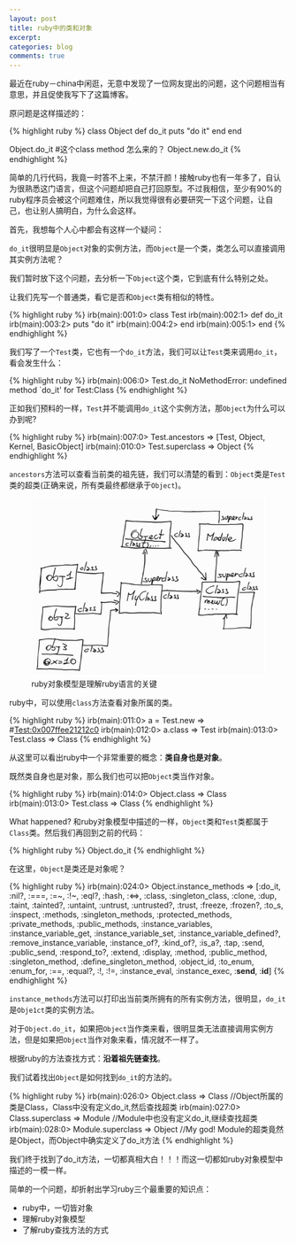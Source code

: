```yaml
---
layout: post
title: ruby中的类和对象
excerpt:
categories: blog
comments: true
---
```


最近在ruby－china中闲逛，无意中发现了一位网友提出的问题，这个问题相当有意思，并且促使我写下了这篇博客。

原问题是这样描述的：

{% highlight ruby %}
class Object
  def do_it
    puts "do it"
  end
end

Object.do_it #这个class method 怎么来的？
Object.new.do_it
{% endhighlight %}

简单的几行代码，我竟一时答不上来，不禁汗颜！接触ruby也有一年多了，自认为很熟悉这门语言，但这个问题却把自己打回原型。不过我相信，至少有90%的ruby程序员会被这个问题难住，所以我觉得很有必要研究一下这个问题，让自己，也让别人搞明白，为什么会这样。

首先，我想每个人心中都会有这样一个疑问：

`do_it`很明显是`Object`对象的实例方法，而`Object`是一个类，类怎么可以直接调用其实例方法呢？

我们暂时放下这个问题，去分析一下`Object`这个类，它到底有什么特别之处。

让我们先写一个普通类，看它是否和`Object`类有相似的特性。

{% highlight ruby %}
irb(main):001:0> class Test
irb(main):002:1> def do_it
irb(main):003:2> puts "do it"
irb(main):004:2> end
irb(main):005:1> end
{% endhighlight %}

我们写了一个`Test`类，它也有一个`do_it`方法，我们可以让`Test`类来调用`do_it`，看会发生什么：

{% highlight ruby %}
irb(main):006:0> Test.do_it
NoMethodError: undefined method `do_it' for Test:Class
{% endhighlight %}

正如我们预料的一样，`Test`并不能调用`do_it`这个实例方法，那`Object`为什么可以办到呢?

{% highlight ruby %}
irb(main):007:0> Test.ancestors
=> [Test, Object, Kernel, BasicObject]
irb(main):010:0> Test.superclass
=> Object
{% endhighlight %}

`ancestors`方法可以查看当前类的祖先链，我们可以清楚的看到：`Object`类是`Test`类的超类(正确来说，所有类最终都继承于`Object`)。

<figure>
  <img src="/images/Ruby_object_model.png" alt="image">
  <figcaption>ruby对象模型是理解ruby语言的关键</figcaption>
</figure>

ruby中，可以使用`class`方法查看对象所属的类。

{% highlight ruby %}
irb(main):011:0> a = Test.new
=> #<Test:0x007ffee21212c0>
irb(main):012:0> a.class
=> Test
irb(main):013:0> Test.class
=> Class
{% endhighlight %}

从这里可以看出ruby中一个非常重要的概念：**类自身也是对象**。

既然类自身也是对象，那么我们也可以把`Object`类当作对象。

{% highlight ruby %}
irb(main):014:0> Object.class
=> Class
irb(main):013:0> Test.class
=> Class
{% endhighlight %}

What happened? 和ruby对象模型中描述的一样，`Object`类和`Test`类都属于`Class`类。然后我们再回到之前的代码：

{% highlight ruby %}
Object.do_it
{% endhighlight %}

在这里，`Object`是类还是对象呢？

{% highlight ruby %}
irb(main):024:0> Object.instance_methods
=> [:do_it, :nil?, :===, :=~, :!~, :eql?, :hash, :<=>, :class, :singleton_class, :clone, :dup, :taint, :tainted?, :untaint, :untrust, :untrusted?, :trust, :freeze, :frozen?, :to_s, :inspect, :methods, :singleton_methods, :protected_methods, :private_methods, :public_methods, :instance_variables, :instance_variable_get, :instance_variable_set, :instance_variable_defined?, :remove_instance_variable, :instance_of?, :kind_of?, :is_a?, :tap, :send, :public_send, :respond_to?, :extend, :display, :method, :public_method, :singleton_method, :define_singleton_method, :object_id, :to_enum, :enum_for, :==, :equal?, :!, :!=, :instance_eval, :instance_exec, :__send__, :__id__]
{% endhighlight %}

`instance_methods`方法可以打印出当前类所拥有的所有实例方法，很明显，`do_it`是`Obje1ct`类的实例方法。

对于`Object.do_it`，如果把`Object`当作类来看，很明显类无法直接调用实例方法，但是如果把`Object`当作对象来看，情况就不一样了。

根据ruby的方法查找方式：**沿着祖先链查找**。

我们试着找出`Object`是如何找到`do_it`的方法的。

{% highlight ruby %}
irb(main):026:0> Object.class
=> Class //Object所属的类是Class，Class中没有定义do_it,然后查找超类
irb(main):027:0> Class.superclass
=> Module //Module中也没有定义do_it,继续查找超类
irb(main):028:0> Module.superclass
=> Object //My god! Module的超类竟然是Object，而Object中确实定义了do_it方法
{% endhighlight %}

我们终于找到了do_it方法，一切都真相大白！！！而这一切都如ruby对象模型中描述的一模一样。

简单的一个问题，却折射出学习ruby三个最重要的知识点：

* ruby中，一切皆对象
* 理解ruby对象模型
* 了解ruby查找方法的方式
